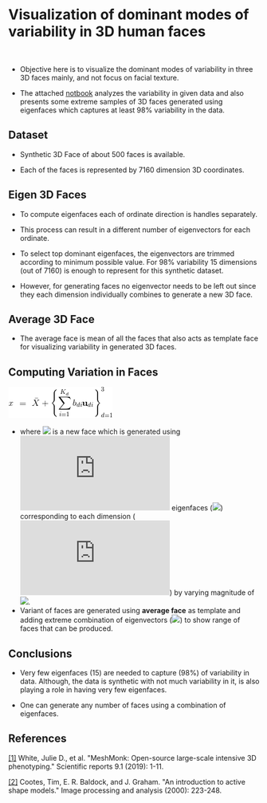 # Visualization of dominant modes of variability in 3D human faces
 
 * Objective here is to visualize the dominant modes of variability in three 3D faces mainly, and not focus on facial texture. <!-- Though, typically Active Shape Model (ASM) is used to extract the texture of the interested object with a base (template) model using an extension of eigenvector algorithm.  -->


* The attached [notbook](eigenface_3d_vz.ipynb) analyzes the variability in given data and also presents some extreme samples of 3D faces generated using eigenfaces which captures at least 98% variability in the data.  


## Dataset

 * Synthetic 3D Face of about 500 faces is available.

 * Each of the faces is represented by 7160 dimension 3D coordinates.  


## Eigen 3D Faces

 * To compute eigenfaces each of ordinate direction is handles separately. 

 * This process can result in a different number of eigenvectors for each ordinate. 

 * To select top dominant eigenfaces, the eigenvectors are trimmed according to minimum possible value. For 98% variability 15 dimensions (out of 7160) is enough to represent for this synthetic dataset. 

 * However, for generating faces no eigenvector needs to be left out since they each dimension individually combines to generate a new 3D face.




## Average 3D Face

 * The average face is mean of all the faces that also acts as template face for visualizing variability in generated 3D faces. 




## Computing Variation in Faces

<!-- ![](https://latex.codecogs.com/svg.latex?$$X&space;\&space;\approx&space;\&space;\bar{X}&space;&plus;&space;\sum_{i=1}^{k}&space;b_i&space;\mathbf{u_i}$$) -->

<!-- ![](https://latex.codecogs.com/svg.latex?$$X&space;\&space;=&space;\&space;\bar{X}&space;&plus;&space;\left&space;\{&space;\sum_{i=1}^{K_d}&space;b_{di}&space;\mathbf{u}_{di}&space;\right\}_{d=1}^3&space;$$) -->

![](resources/face_gen.png)

 * where ![](https://latex.codecogs.com/svg.latex?$$\mathit{x}$$) is a new face which is generated using ![](https://latex.codecogs.com/svg.latex?$k_d$) eigenfaces (![](https://latex.codecogs.com/svg.latex?$u_{di}$)) corresponding to each dimension (![](https://latex.codecogs.com/svg.latex?$d$)) by varying magnitude of ![](https://latex.codecogs.com/svg.latex?$b_{di}$). 
 
 * Variant of faces are generated using **average face** as template and adding extreme combination of eigenvectors (![](https://latex.codecogs.com/svg.latex?$&space;-3&space;\sqrt{\lambda}&space;\le&space;b_{di}&space;\le&space;3&space;\sqrt{\lambda}&space;$)) to show range of faces that can be produced.  


<!-- $x \ \approx \  \bar{X}  + \sum_{i=1}^{k} b_i \mathbf{u_i} $ \\ -->


<!-- $ -3 \sqrt{\lambda} \le bi \le 3 \sqrt{\lambda} $ -->


## Conclusions
 
 * Very few eigenfaces (15) are needed to capture (98%) of variability in data. Although, the data is synthetic with not much variability in it, is also playing a role in having very few eigenfaces.

 * One can generate any number of faces using a combination of eigenfaces.   




## References

[[1]](resources/MeshMonkintensive3Dphenotyping.pdf) White, Julie D., et al. "MeshMonk: Open-source large-scale intensive 3D phenotyping." Scientific reports 9.1 (2019): 1-11.

[[2]](resources/An_Introduction_to_ActiveShapeModels.pdf) Cootes, Tim, E. R. Baldock, and J. Graham. "An introduction to active shape models." Image processing and analysis (2000): 223-248.



